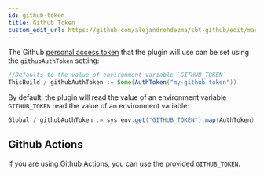 ```yaml
---
id: github-token
title: Github Token
custom_edit_url: https://github.com/alejandrohdezma/sbt-github/edit/master/website/docs/github-token.md
---
```


The Github [personal access token](https://github.com/settings/tokens) that the plugin will use can be set using the `githubAuthToken` setting:

```scala title="build.sbt"
//Defaults to the value of environment variable `GITHUB_TOKEN`
ThisBuild / githubAuthToken := Some(AuthToken("my-github-token"))
```

By default, the plugin will read the value of an environment variable `GITHUB_TOKEN` read the value of an environment variable:

```scala title="build.sbt"
Global / githubAuthToken := sys.env.get("GITHUB_TOKEN").map(AuthToken)
```

## Github Actions

If you are using Github Actions, you can use the [provided `GITHUB_TOKEN`](https://help.github.com/en/actions/configuring-and-managing-workflows/authenticating-with-the-github_token#about-the-github_token-secret).
